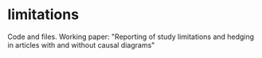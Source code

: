 # limitations
 Code and files. Working paper: "Reporting of study limitations and hedging in articles with and without causal diagrams"
